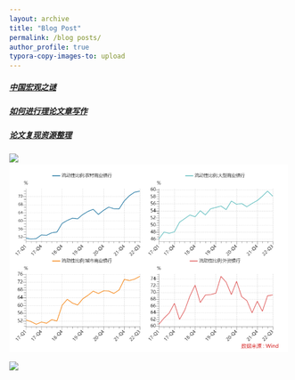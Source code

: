 ```yaml
---
layout: archive
title: "Blog Post"
permalink: /blog posts/
author_profile: true
typora-copy-images-to: upload
---
```


##### [中国宏观之谜](https://www.jianguoyun.com/p/DYbdIIAQjtiKCRje5vQEIAA)
##### [如何进行理论文章写作](https://www.jianguoyun.com/p/DV6ZYCQQjtiKCRjp6vQEIAA)
##### [论文复现资源整理](https://www.jianguoyun.com/p/DRnteL8QjtiKCRju6vQEIAA)

<img src="https://img2018.cnblogs.com/blog/1816212/201911/1816212-20191106005633853-668571180.png" width = "500" />

<img src="https://github.com/Dali-Fu/Dali-Fu.github.io/blob/main/images/self.png" width = "500" />

![](W:%5CGitHub%5Cwebsite%5Cimages%5Cself.png)
